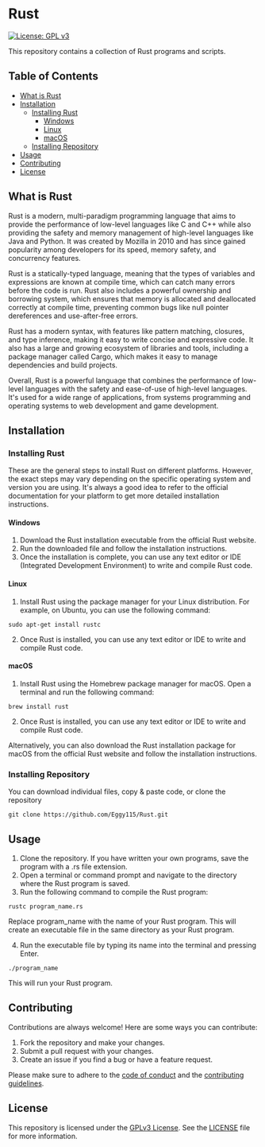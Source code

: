 # Rust

[![License: GPL v3](https://img.shields.io/badge/License-GPLv3-blue.svg)](https://www.gnu.org/licenses/gpl-3.0)

This repository contains a collection of Rust programs and scripts.

## Table of Contents
- [What is Rust](#what-is-rust)   
- [Installation](#installation)
  - [Installing Rust](#installing-rust)    
    - [Windows](#windows)
    - [Linux](#linux)
    - [macOS](#macOS)  
  - [Installing Repository](#installing-repository)  
- [Usage](#usage)
- [Contributing](#contributing)
- [License](#license)

## What is Rust

Rust is a modern, multi-paradigm programming language that aims to provide the performance of low-level languages like C and C++ while also providing the safety and memory management of high-level languages like Java and Python. It was created by Mozilla in 2010 and has since gained popularity among developers for its speed, memory safety, and concurrency features.

Rust is a statically-typed language, meaning that the types of variables and expressions are known at compile time, which can catch many errors before the code is run. Rust also includes a powerful ownership and borrowing system, which ensures that memory is allocated and deallocated correctly at compile time, preventing common bugs like null pointer dereferences and use-after-free errors.

Rust has a modern syntax, with features like pattern matching, closures, and type inference, making it easy to write concise and expressive code. It also has a large and growing ecosystem of libraries and tools, including a package manager called Cargo, which makes it easy to manage dependencies and build projects.

Overall, Rust is a powerful language that combines the performance of low-level languages with the safety and ease-of-use of high-level languages. It's used for a wide range of applications, from systems programming and operating systems to web development and game development.

## Installation

### Installing Rust

These are the general steps to install Rust on different platforms. However, the exact steps may vary depending on the specific operating system and version you are using. It's always a good idea to refer to the official documentation for your platform to get more detailed installation instructions.

#### Windows

1. Download the Rust installation executable from the official Rust website.
2. Run the downloaded file and follow the installation instructions.
3. Once the installation is complete, you can use any text editor or IDE (Integrated Development Environment) to write and compile Rust code.

#### Linux

1. Install Rust using the package manager for your Linux distribution. For example, on Ubuntu, you can use the following command:

```
sudo apt-get install rustc
```

2. Once Rust is installed, you can use any text editor or IDE to write and compile Rust code.

#### macOS

1. Install Rust using the Homebrew package manager for macOS. Open a terminal and run the following command:

```
brew install rust
```

2. Once Rust is installed, you can use any text editor or IDE to write and compile Rust code.

Alternatively, you can also download the Rust installation package for macOS from the official Rust website and follow the installation instructions.

### Installing Repository

You can download individual files, copy & paste code, or clone the repository

```
git clone https://github.com/Eggy115/Rust.git
```
      
## Usage

1. Clone the repository. If you have written your own programs, save the program with a .rs file extension.
2. Open a terminal or command prompt and navigate to the directory where the Rust program is saved.
3. Run the following command to compile the Rust program:

```
rustc program_name.rs
```

Replace program_name with the name of your Rust program.
This will create an executable file in the same directory as your Rust program.

4. Run the executable file by typing its name into the terminal and pressing Enter.

```
./program_name
```

This will run your Rust program.   

## Contributing

Contributions are always welcome! Here are some ways you can contribute:

1. Fork the repository and make your changes. 
2. Submit a pull request with your changes.
3. Create an issue if you find a bug or have a feature request.

Please make sure to adhere to the [code of conduct](CODE_OF_CONDUCT.md) and the [contributing guidelines](CONTRIBUTING.md).

## License

This repository is licensed under the [GPLv3 License](https://www.gnu.org/licenses/gpl-3.0.html). See the [LICENSE](LICENSE) file for more information.

